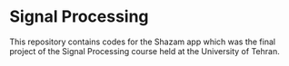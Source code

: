 # Signal Processing
This repository contains codes for the Shazam app which was the final project of the Signal Processing course held at the University of Tehran.
